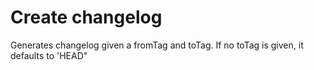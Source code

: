 # Create changelog

Generates changelog given a fromTag and toTag. If no toTag is given, it defaults to 'HEAD"
